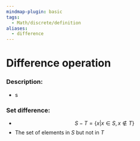 ```yaml
---
mindmap-plugin: basic
tags:
  - Math/discrete/definition
aliases:
  - difference
---
```

# Difference operation
### Description:
- s
### Set difference:
- $$S- T=\{ x|x\in S,x\not\in T \}$$
- The set of elements in $S$ but not in $T$
